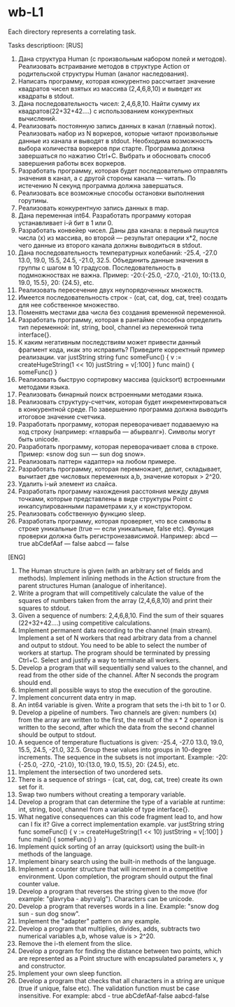 # wb-L1
Each directory represents a correlating task.

Tasks descriptioon:
[RUS]
1. Дана структура Human (с произвольным набором полей и методов). Реализовать встраивание методов в структуре Action от родительской
структуры Human (аналог наследования).
2. Написать программу, которая конкурентно рассчитает значение квадратов чисел взятых из массива (2,4,6,8,10) и выведет их квадраты в stdout.
3. Дана последовательность чисел: 2,4,6,8,10. Найти сумму их квадратов(22+32+42….) с использованием конкурентных вычислений.
4. Реализовать постоянную запись данных в канал (главный поток). Реализовать набор из N воркеров, которые читают произвольные данные из канала и
выводят в stdout. Необходима возможность выбора количества воркеров при старте. Программа должна завершаться по нажатию Ctrl+C. Выбрать и обосновать
способ завершения работы всех воркеров.
5. Разработать программу, которая будет последовательно отправлять значения в канал, а с другой стороны канала — читать. По истечению N секунд
программа должна завершаться.
6. Реализовать все возможные способы остановки выполнения горутины.
7. Реализовать конкурентную запись данных в map.
8. Дана переменная int64. Разработать программу которая устанавливает i-й бит в 1 или 0.
9. Разработать конвейер чисел. Даны два канала: в первый пишутся числа (x) из массива, во второй — результат операции x*2, после чего данные из второго канала должны выводиться в stdout.
10. Дана последовательность температурных колебаний: -25.4, -27.0 13.0, 19.0, 15.5, 24.5, -21.0, 32.5. Объединить данные значения в группы с шагом в 10 градусов. Последовательность в подмножноствах не важна.
Пример: -20:{-25.0, -27.0, -21.0}, 10:{13.0, 19.0, 15.5}, 20: {24.5}, etc.
11. Реализовать пересечение двух неупорядоченных множеств.
12. Имеется последовательность строк - (cat, cat, dog, cat, tree) создать для нее собственное множество.
13. Поменять местами два числа без создания временной переменной.
14. Разработать программу, которая в рантайме способна определить тип переменной: int, string, bool, channel из переменной типа interface{}.
15. К каким негативным последствиям может привести данный фрагмент кода, икак это исправить? Приведите корректный пример реализации.
var justString string
func someFunc() {
v := createHugeString(1 << 10)
justString = v[:100]
}
func main() {
someFunc()
}
16. Реализовать быструю сортировку массива (quicksort) встроенными методами языка.
17. Реализовать бинарный поиск встроенными методами языка.
18. Реализовать структуру-счетчик, которая будет инкрементироваться в конкурентной среде. По завершению программа должна выводить итоговое
значение счетчика.
19. Разработать программу, которая переворачивает подаваемую на ход строку (например: «главрыба — абырвалг»). Символы могут быть unicode.
20. Разработать программу, которая переворачивает слова в строке.
Пример: «snow dog sun — sun dog snow».
21. Реализовать паттерн «адаптер» на любом примере.
22. Разработать программу, которая перемножает, делит, складывает, вычитает две числовых переменных a,b, значение которых > 2^20.
23. Удалить i-ый элемент из слайса.
24. Разработать программу нахождения расстояния между двумя точками, которые представлены в виде структуры Point с инкапсулированными параметрами x,y и
конструктором.
25. Реализовать собственную функцию sleep.
26. Разработать программу, которая проверяет, что все символы в строке уникальные (true — если уникальные, false etc). Функция проверки должна быть регистронезависимой.
Например:
abcd — true
abCdefAaf — false
aabcd — false

[ENG]
1. The Human structure is given (with an arbitrary set of fields and methods). Implement inlining methods in the Action structure from the parent
structures Human (analogue of inheritance).
2. Write a program that will competitively calculate the value of the squares of numbers taken from the array (2,4,6,8,10) and print their squares to stdout.
3. Given a sequence of numbers: 2,4,6,8,10. Find the sum of their squares (22+32+42….) using competitive calculations.
4. Implement permanent data recording to the channel (main stream). Implement a set of N workers that read arbitrary data from a channel and
output to stdout. You need to be able to select the number of workers at startup. The program should be terminated by pressing Ctrl+C. Select and justify
a way to terminate all workers.
5. Develop a program that will sequentially send values ​​to the channel, and read from the other side of the channel. After N seconds
the program should end.
6. Implement all possible ways to stop the execution of the goroutine.
7. Implement concurrent data entry in map.
8. An int64 variable is given. Write a program that sets the i-th bit to 1 or 0.
9. Develop a pipeline of numbers. Two channels are given: numbers (x) from the array are written to the first, the result of the x * 2 operation is written to the second, after which the data from the second channel should be output to stdout.
10. A sequence of temperature fluctuations is given: -25.4, -27.0 13.0, 19.0, 15.5, 24.5, -21.0, 32.5. Group these values ​​into groups in 10-degree increments. The sequence in the subsets is not important.
Example: -20:{-25.0, -27.0, -21.0}, 10:{13.0, 19.0, 15.5}, ​​20: {24.5}, etc.
11. Implement the intersection of two unordered sets.
12. There is a sequence of strings - (cat, cat, dog, cat, tree) create its own set for it.
13. Swap two numbers without creating a temporary variable.
14. Develop a program that can determine the type of a variable at runtime: int, string, bool, channel from a variable of type interface{}.
15. What negative consequences can this code fragment lead to, and how can I fix it? Give a correct implementation example.
var justString string
func someFunc() {
v := createHugeString(1 << 10)
justString = v[:100]
}
func main() {
someFunc()
}
16. Implement quick sorting of an array (quicksort) using the built-in methods of the language.
17. Implement binary search using the built-in methods of the language.
18. Implement a counter structure that will increment in a competitive environment. Upon completion, the program should output the final
counter value.
19. Develop a program that reverses the string given to the move (for example: "glavryba - abyrvalg"). Characters can be unicode.
20. Develop a program that reverses words in a line.
Example: "snow dog sun - sun dog snow".
21. Implement the "adapter" pattern on any example.
22. Develop a program that multiplies, divides, adds, subtracts two numerical variables a,b, whose value is > 2^20.
23. Remove the i-th element from the slice.
24. Develop a program for finding the distance between two points, which are represented as a Point structure with encapsulated parameters x, y and
constructor.
25. Implement your own sleep function.
26. Develop a program that checks that all characters in a string are unique (true if unique, false etc). The validation function must be case insensitive.
For example:
abcd - true
abCdefAaf-false
aabcd-false
